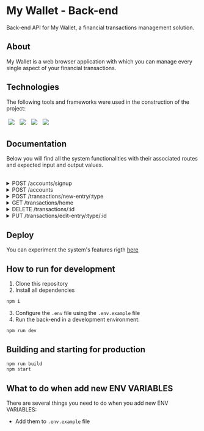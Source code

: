 # My Wallet - Back-end

Back-end API for My Wallet, a financial transactions management solution.

## About

My Wallet is a web browser application with which you can manage every single aspect of your financial transactions.

## Technologies

The following tools and frameworks were used in the construction of the project:<br>

<p>
<img style='margin: 5px;' src="https://img.shields.io/badge/JavaScript-323330?style=for-the-badge&logo=javascript&logoColor=F7DF1E"/>
<img style='margin: 5px;' src="https://img.shields.io/badge/Node%20js-339933?style=for-the-badge&logo=nodedotjs&logoColor=white"/>
<img style='margin: 5px;' src='https://img.shields.io/badge/Express%20js-000000?style=for-the-badge&logo=express&logoColor=white'>
<img style='margin: 5px;' src='https://img.shields.io/badge/MongoDB-4EA94B?style=for-the-badge&logo=mongodb&logoColor=white'>
</p>

## Documentation

Below you will find all the system functionalities with their associated routes and expected input and output values.

</br>

<details>

<summary>POST /accounts/signup</summary>

<b> Creates a new account with given user name, email and password. </b>

Input: user's name, email and password

```javascript
    {
	    userName: string;
	    email: string;
        password: string;
    }
```

Output: Status 201 Created

```http
    Created
```

</details>

<details>

<summary>POST /accounts</summary>

<b> Creates a new session with the provided account data. </b>

Input: user's registered email and password

```javascript
    {
	    email: string;
	    password: string;
    }
```

Output: generated authentication token

```http
    token
```

</details>

<details>

<summary>POST /transactions/new-entry/:type</summary>

<b> Creates a new transaction of either of two types, income or expense. </b>

Input: transaction value, description and date

```javascript
    {
        value: number;
        description: string;
        date: string; //Following "DD/MM" format
    }
```

Output: Status 201 Created

```http
    Created
```

</details>

<details>

<summary>GET /transactions/home</summary>

<b> Returns an user's transactions. </b>

Output: array of all transactions plus the user name.

```javascript
        {
            userName: string;
        	transactions: 
            [
                {
                    _id: string;
                    accountId: string;
                    type: string;
                    value: number;
                    description: string;
                    date: string; //Following "DD/MM" format
                },
                {...},
            ];
        }
```

</details>

<details>

<summary>DELETE /transactions/:id</summary>

<b> Delete transaction with given id. </b>

Output: Status 202 Accepted

```http
    Accepted
```

</details>

<details>

<summary>PUT /transactions/edit-entry/:type/:id</summary>

<b> Update transaction data of given type and id. </b>

Input: transaction new value and description

```javascript
    {
        value: number;
        description: string;
    }
```

Output: Status 202 Accepted

```http
    Accepted
```

</details>

## Deploy

You can experiment the system's features rigth [here](https://my-wallet-api-zzvl.onrender.com)

## How to run for development

1. Clone this repository
2. Install all dependencies

```bash
npm i
```

3. Configure the `.env` file using the `.env.example` file
4. Run the back-end in a development environment:

```bash
npm run dev
```

## Building and starting for production

```bash
npm run build
npm start
```

## What to do when add new ENV VARIABLES

There are several things you need to do when you add new ENV VARIABLES:
- Add them to `.env.example` file
